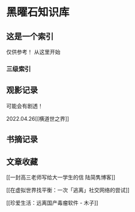 # 黑曜石知识库
## 这是一个索引
仅供参考！  从这里开始
### 三级索引

## 观影记录
可能会有剧透！

2022.04.26[[横道世之界]]

## 书摘记录

## 文章收藏
[[一封高三老师写给大一学生的信  陆简隽博客]]

[[在虚拟世界找平衡：一次「逃离」社交网络的尝试]]

[[珍爱生活：远离国产毒瘤软件 - 木子]]


